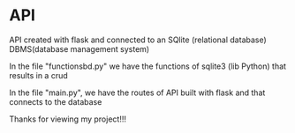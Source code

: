 # API
API created with flask and connected to an SQlite (relational database) DBMS(database management system)

In the file "functionsbd.py" we have the functions of sqlite3 (lib Python) that results in a crud

In the file "main.py", we have the routes of API built with flask and that connects to the database

Thanks for viewing my project!!!
